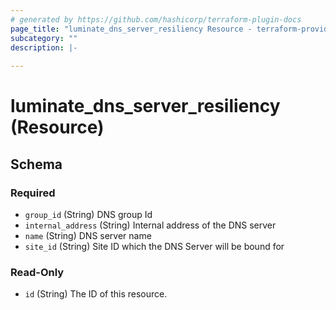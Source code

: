 ```yaml
---
# generated by https://github.com/hashicorp/terraform-plugin-docs
page_title: "luminate_dns_server_resiliency Resource - terraform-provider-luminate"
subcategory: ""
description: |-
  
---
```


# luminate_dns_server_resiliency (Resource)





<!-- schema generated by tfplugindocs -->
## Schema

### Required

- `group_id` (String) DNS group Id
- `internal_address` (String) Internal address of the DNS server
- `name` (String) DNS server name
- `site_id` (String) Site ID which the DNS Server will be bound for

### Read-Only

- `id` (String) The ID of this resource.
